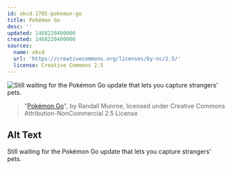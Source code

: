 ```yaml
---
id: xkcd.1705-pokemon-go
title: Pokémon Go
desc: ''
updated: 1468220400000
created: 1468220400000
sources:
  name: xkcd
  url: 'https://creativecommons.org/licenses/by-nc/2.5/'
  license: Creative Commons 2.5
---
```

![Still waiting for the Pokémon Go update that lets you capture strangers' pets.](https://imgs.xkcd.com/comics/pokemon_go.png)
> "[Pokémon Go](https://xkcd.com/1705/)", by Randall Munroe, licensed under Creative Commons Attribution-NonCommercial 2.5 License

## Alt Text
Still waiting for the Pokémon Go update that lets you capture strangers' pets.
